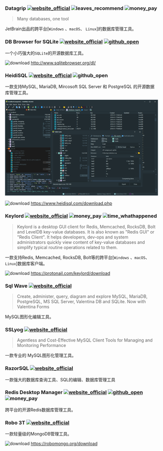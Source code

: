 ### Datagrip [![website_official](https://gitbook07.oss-cn-hangzhou.aliyuncs.com/website_official.svg)](https://www.jetbrains.com/datagrip/) ![leaves_recommend](https://gitbook07.oss-cn-hangzhou.aliyuncs.com/leaves_rec.svg) ![money_pay](https://gitbook07.oss-cn-hangzhou.aliyuncs.com/money_pay.svg)

> Many databases, one tool

JetBrain出品的跨平台[`Windows` 、`macOS`、 `Linux`]的数据库管理工具。

###  DB Browser for SQLite [![website_official](https://gitbook07.oss-cn-hangzhou.aliyuncs.com/website_official.svg)](http://sqlitebrowser.org/) [![github_open](https://gitbook07.oss-cn-hangzhou.aliyuncs.com/github_open.svg)](https://github.com/sqlitebrowser/sqlitebrowser)

一个小巧强大的`SQLite`的开源数据库工具。

![download](https://gitbook07.oss-cn-hangzhou.aliyuncs.com/download.svg) http://www.sqlitebrowser.org/dl/ 

### HeidiSQL [![website_official](https://gitbook07.oss-cn-hangzhou.aliyuncs.com/website_official.svg)](http://www.heidisql.com/) ![github_open](https://gitbook07.oss-cn-hangzhou.aliyuncs.com/github_open.svg)

一款支持MySQL, MariaDB, Mircosoft SQL Server 和 PostgreSQL 的开源数据库管理工具。

![](../../.gitbook/assets/z-dev-databases-m-hedisql.png)

![download](https://gitbook07.oss-cn-hangzhou.aliyuncs.com/download.svg) https://www.heidisql.com/download.php

###  Keylord [![website_official](https://gitbook07.oss-cn-hangzhou.aliyuncs.com/website_official.svg)](https://protonail.com/products/keylord ) ![money_pay](https://gitbook07.oss-cn-hangzhou.aliyuncs.com/money_pay.svg) ![time_whathappened](https://gitbook07.oss-cn-hangzhou.aliyuncs.com/time_whathappened.svg)

> Keylord is a desktop GUI client for Redis, Memcached, RocksDB, Bolt and LevelDB key-value databases. It is also known as "Redis GUI" or "Redis Client". It helps developers, dev-ops and system administrators quickly view content of key-value databases and simplify typical routine operations related to them.

一款支持Redis, Memcached, RocksDB, Bolt等的跨平台[`Windows` 、`macOS`、 `Linux`]数据库客户端。

![download](https://gitbook07.oss-cn-hangzhou.aliyuncs.com/download.svg) https://protonail.com/keylord/download

###  Sql Wave [![website_official](https://gitbook07.oss-cn-hangzhou.aliyuncs.com/website_official.svg)](http://www.valentina-db.com/en/sqlwave )

> Create, administer, query, diagram and explore MySQL, MariaDB, PostgreSQL, MS SQL Server, Valentina DB and SQLite. Now with Valentina Forms

MySQL图形化编辑工具。

###  SSLyog [![website_official](https://gitbook07.oss-cn-hangzhou.aliyuncs.com/website_official.svg)](https://www.webyog.com/)

> Agentless and Cost-Effective MySQL Client
Tools for Managing and Monitoring Performance

一款专业的 MySQL图形化管理工具。


###  RazorSQL [![website_official](https://gitbook07.oss-cn-hangzhou.aliyuncs.com/website_official.svg)](http://www.razorsql.com/ )

一款强大的数据库查询工具、SQL的编辑、数据库管理工具

###  Redis Desktop Manager [![website_official](https://gitbook07.oss-cn-hangzhou.aliyuncs.com/website_official.svg)](http://redisdesktop.com/) [![github_open](https://gitbook07.oss-cn-hangzhou.aliyuncs.com/github_open.svg)](https://github.com/uglide/RedisDesktopManager) ![money_pay](https://gitbook07.oss-cn-hangzhou.aliyuncs.com/money_pay.svg)

跨平台的开源Redis数据库管理工具。

###  Robo 3T [![website_official](https://gitbook07.oss-cn-hangzhou.aliyuncs.com/website_official.svg)](https://robomongo.org/)

一款轻量级的MongoDB管理工具。

![download](https://gitbook07.oss-cn-hangzhou.aliyuncs.com/download.svg) https://robomongo.org/download